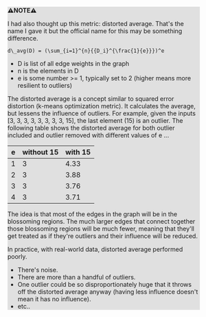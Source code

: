 <div style="margin:2em; background-color: #e0e0e0;">

<strong>⚠️NOTE️️️⚠️</strong>

I had also thought up this metric: distorted average. That's the name I gave it but the official name for this may be something difference.

```{kt}
d\_avg(D) = (\sum_{i=1}^{n}{{D_i}^{\frac{1}{e}}})^e
```

 * D is list of all edge weights in the graph
 * n is the elements in D
 * e is some number >= 1, typically set to 2 (higher means more resilient to outliers)

The distorted average is a concept similar to squared error distortion (k-means optimization metric). It calculates the average, but lessens the influence of outliers. For example, given the inputs [3, 3, 3, 3, 3, 3, 3, 3, 15], the last element (15) is an outlier. The following table shows the distorted average for both outlier included and outlier removed with different values of e ...

| e | without 15 | with 15 |
|---|------------|---------|
| 1 | 3          | 4.33    |
| 2 | 3          | 3.88    |
| 3 | 3          | 3.76    |
| 4 | 3          | 3.71    |

The idea is that most of the edges in the graph will be in the blossoming regions. The much larger edges that connect together those blossoming regions will be much fewer, meaning that they'll get treated as if they're outliers and their influence will be reduced.

In practice, with real-world data, distorted average performed poorly.

* There's noise.
* There are more than a handful of outliers.
* One outlier could be so disproportionately huge that it throws off the distorted average anyway (having less influence doesn't mean it has no influence).
* etc..
</div>

